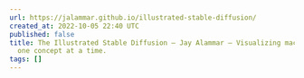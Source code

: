 ```yaml
---
url: https://jalammar.github.io/illustrated-stable-diffusion/
created_at: 2022-10-05 22:40 UTC
published: false
title: The Illustrated Stable Diffusion – Jay Alammar – Visualizing machine learning
  one concept at a time.
tags: []
---
```



